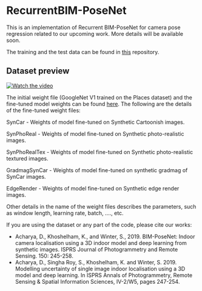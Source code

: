 # RecurrentBIM-PoseNet
This is an implementation of Recurrent BIM-PoseNet for camera pose regression related to our upcoming work. More details will be available soon.  

The training and the test data can be found in [this](https://melbourne.figshare.com/articles/UnimelbCorridorSynthetic_zip/10930457) repository. 

## Dataset preview
[![Watch the video](https://melbourne.figshare.com/ndownloader/files/19441991/preview/19441991/preview.jpg)](https://melbourne.figshare.com/articles/UnimelbCorridorSynthetic_zip/10930457)

The initial weight file (GoogleNet V1 trained on the Places dataset) and the fine-tuned model weights can be found [here](https://melbourne.figshare.com/articles/GoogleNet_weights_trained_on_the_Places_dataset_for_Keras_/10959350). The following are the details of the fine-tuned weight files:

SynCar - Weights of model fine-tuned on Synthetic Cartoonish images.

SynPhoReal - Weights of model fine-tuned on Synthetic photo-realistic images.

SynPhoRealTex - Weights of model fine-tuned on Synthetic photo-realistic textured images.

GradmagSynCar - Weights of model fine-tuned on synthetic gradmag of SynCar images.

EdgeRender - Weights of model fine-tuned on Synthetic edge render images.

Other details in the name of the weight files describes the parameters, such as window length, learning rate, batch, ...., etc.

If you are using the dataset or any part of the code, please cite our works: 
- Acharya, D., Khoshelham, K., and Winter, S., 2019. BIM-PoseNet: Indoor camera localisation using a 3D indoor model and deep learning from synthetic images. ISPRS Journal of Photogrammetry and Remote Sensing. 150: 245-258.
- Acharya, D., Singha Roy, S., Khoshelham, K. and Winter, S. 2019. Modelling uncertainty of single image indoor localisation using a 3D model and deep learning. In ISPRS Annals of Photogrammetry, Remote Sensing & Spatial Information Sciences, IV-2/W5, pages 247-254.
